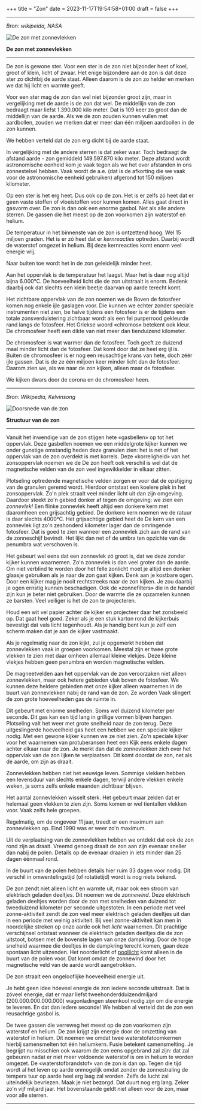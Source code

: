 +++
title = "Zon"
date = 2023-11-17T19:54:58+01:00
draft = false
+++


  -----------------------------------------------------------------------
  *Bron: wikipeida, NASA*
  
  ![De zon met zonnevlekken](/zon-modified.png)
  
  **De zon met zonnevlekken**

  -----------------------------------------------------------------------

De zon is gewone ster. Voor een ster is de zon niet bijzonder heet of
koel, groot of klein, licht of zwaar. Het enige bijzondere aan de zon is
dat deze ster zo dichtbij de aarde staat. Alleen daarom is de zon zo
helder en merken we dat hij licht en warmte geeft.

Voor een ster mag de zon dan wel niet bijzonder groot zijn, maar in
vergelijking met de aarde is de zon dat wel. De middellijn van de zon
bedraagt maar liefst 1.390.000 kilo meter. Dat is 109 keer zo groot dan
de middellijn van de aarde. Als we de zon zouden kunnen vullen met
aardbollen, zouden we merken dat er meer dan één miljoen aardbollen in
de zon kunnen.

We hebben verteld dat de zon erg dicht bij de aarde staat.

In vergelijking met de andere sterren is dat zeker waar. Toch bedraagt
de afstand aarde - zon gemiddeld 149.597.870 kilo meter. Deze afstand
wordt astronomische eenheid kom je vaak tegen als we het over afstanden
in ons zonnestelsel hebben. Vaak wordt de a.e. (dat is de afkorting die
we vaak voor de astronomische eenheid gebruiken) afgerond tot 150
miljoen kilometer.

Op een ster is het erg heet. Dus ook op de zon. Het is er zelfs zó heet
dat er geen vaste stoffen of vloeistoffen voor kunnen komen. Alles gaat
direct in gasvorm over. De zon is dan ook een enorme gasbol. Net als
alle andere sterren. De gassen die het meest op de zon voorkomen zijn
waterstof en helium.

De temperatuur in het binnenste van de zon is ontzettend hoog. Wel 15
miljoen graden. Het is er zó heet dat er *kernreacties* optreden.
Daarbij wordt de waterstof omgezet in helium. Bij deze kernreacties komt
enorm veel energie vrij.

Naar buiten toe wordt het in de zon geleidelijk minder heet.

Aan het oppervlak is de temperatuur het laagst. Maar het is daar nog
altijd bijna 6.000°C. De hoeveelheid licht die de zon uitstraalt is
enorm. Bedenk daarbij ook dat slechts een klein beetje daarvan op aarde
terecht komt.

Het zichtbare oppervlak van de zon noemen we de Boven de fotosfeer komen
nog enkele ijle gaslagen voor. Die kunnen we echter zonder speciale
instrumenten niet zien, be halve tijdens een fotosfeer is er de tijdens
een totale zonsverduistering zichtbaar wordt als een fel purperrood
gekleurde rand langs de fotosfeer. Het Griekse woord «chromos» betekent
ook kleur. De chromosfeer heeft een dikte van niet meer dan tienduizend
kilometer.

De chromosfeer is wat warmer dan de fotosfeer. Toch geeft ze duizend
maal minder licht dan de fotosfeer. Dat komt door dat ze heel erg ijl
is. Buiten de chromosfeer is er nog een reusachtige krans van hete, doch
zéér ijle gassen. Dat is de ze één miljoen keer minder licht dan de
fotosfeer. Daarom zien we, als we naar de zon kijken, alleen maar de
fotosfeer.

We kijken dwars door de corona en de chromosfeer heen.

  -----------------------------------------------------------------------
  *Bron: Wikipedia, Kelvinsong*
  
  ![Doorsnede van de zon](/zon_doorsnede-modified.png)
  
  **Structuur van de zon**

  -----------------------------------------------------------------------

Vanuit het inwendige van de zon stijgen hete «gasbellen» op tot het
oppervlak. Deze gasbellen noemen we een middelgrote kijker kunnen we
onder gunstige omstandig heden deze granulen zien: het is net of het
oppervlak van de zon overdekt is met korrels. Deze «korreligheid» van
het zonsoppervlak noemen we de De zon heeft ook verschil is wel dat de
magnetische velden van de zon veel ingewikkelder in elkaar zitten.

Plotseling optredende magnetische velden zorgen er voor dat de
opstijging van de granulen geremd wordt. Hierdoor ontstaat een koelere
plek in het zonsoppervlak. Zo\'n plek straalt veel minder licht uit dan
zijn omgeving. Daardoor steekt zo\'n gebied donker af tegen de omgeving:
we zien een *zonnevlek!* Een flinke zonnevlek heeft altijd een donkere
kern met daaromheen een grijsachtig gebied. De donkere kern noemen we de
ratuur is daar slechts 4000°C. Het grijsachtige gebied heet de De kern
van een zonnevlek ligt zo\'n zeshonderd kilometer lager dan de
omringende fotosfeer. Dat is goed te zien wanneer een zonnevlek zich aan
de rand van de zonneschijf bevindt. Het lijkt dan net of de umbra ten
opzichte van de penumbra wat verschoven is.

Het gebeurt wel eens dat een zonnevlek zó groot is, dat we deze zonder
kijker kunnen waarnemen. Zo\'n zonnevlek is dan veel groter dan de
aarde. Om niet verblind te worden door het felle zonlicht moet je altijd
een donker glaasje gebruiken als je naar de zon gaat kijken. Denk aan je
kostbare ogen. Door een kijker mag je nooit rechtstreeks naar de zon
kijken. Je zou daarbij je ogen ernstig kunnen beschadigen. Ook de
«zonnefilters» die in de handel zijn kun je beter niet gebruiken. Door
de warmte die ze opzamelen kunnen ze barsten. Veel veiliger is het de
zon te projecteren.

Houd een wit vel papier achter de kijker en projecteer daar het
zonsbeeld op. Dat gaat heel goed. Zeker als je een stuk karton rond de
kijkerbuis bevestigt dat vals licht tegenhoudt. Als je handig bent kun
je zelf een scherm maken dat je aan de kijker vastmaakt.

Als je regelmatig naar de zon kijkt, zul je opgemerkt hebben dat
zonnevlekken vaak in groepen voorkomen. Meestal zijn er twee grote
vlekken te zien met daar omheen allemaal kleine vlekjes. Deze kleine
vlekjes hebben geen penumbra en worden magnetische velden.

De magneetvelden aan het oppervlak van de zon veroorzaken niet alleen
zonnevlekken, maar ook hetere gebieden vlak boven de fotosfeer. We
kunnen deze heldere gebieden met onze kijker alleen waarnemen in de
buurt van zonnevlekken nabij de rand van de zon. Ze worden Vaak slingert
de zon grote hoeveelheden gas de ruimte in.

Dit gebeurt met enorme snelheden. Soms wel duizend kilometer per
seconde. Dit gas kan een tijd lang in grillige vormen blijven hangen.
Plotseling valt het weer met grote snelheid naar de zon terug. Deze
uitgeslingerde hoeveelheid gas heet een hebben we een speciale kijker
nodig. Met een gewone kijker kunnen we ze niet zien. Zo\'n speciale
kijker voor het waarnemen van protuberansen heet een Kijk eens enkele
dagen achter elkaar naar de zon. Je merkt dan dat de zonnevlekken zich
over het oppervlak van de zon lijken te verplaatsen. Dit komt doordat de
zon, net als de aarde, om zijn as draait.

Zonnevlekken hebben niet het eeuwige leven. Sommige vlekken hebben een
levensduur van slechts enkele dagen, terwijl andere vlekken enkele
weken, ja soms zelfs enkele maanden zichtbaar blijven.

Het aantal zonnevlekken wisselt sterk. Het gebeurt maar zelden dat er
helemaal geen vlekken te zien zijn. Soms komen er wel tientallen vlekken
voor. Vaak zelfs hele groepen.

Regelmatig, om de ongeveer 11 jaar, treedt er een maximum aan
zonnevlekken op. Eind 1990 was er weer zo\'n maximum.

Uit de verplaatsing van de zonnevlekken hebben we ontdekt dat ook de zon
rond zijn as draait. Vreemd genoeg draait de zon aan zijn evenaar
sneller dan nabij de polen. Details op de evenaar draaien in iets minder
dan 25 dagen éénmaal rond.

In de buurt van de polen hebben details hier ruim 33 dagen voor nodig.
Dit verschil in omwentelingstijd (of rotatietijd) wordt is nog niets
bekend.

De zon zendt niet alleen licht en warmte uit, maar ook een stroom van
elektrisch geladen deeltjes. Dit noemen we de *zonnewind*. Deze
elektrisch geladen deeltjes worden door de zon met snelheden van duizend
tot tweeduizend kilometer per seconde uitgestoten. In een periode met
veel zonne-aktiviteit zendt de zon veel meer elektrisch geladen deeltjes
uit dan in een periode met weinig aktiviteit. Bij veel zonne-aktiviteit
kan men in noordelijke streken op onze aarde ook het *licht* waarnemen.
Dit prachtige verschijnsel ontstaat wanneer de elektrisch geladen
deeltjes die de zon uitstoot, botsen met de bovenste lagen van onze
dampkring. Door de hoge snelheid waarmee die deeltjes in de dampkring
terecht komen, gaan deze spontaan licht uitzenden. Het noorderlicht of
[poollicht](/encyclopedie/poollicht) komt alleen in de buurt van de polen
voor. Dat komt omdat de zonnewind door het magnetische veld van de aarde
wordt aangetrokken.

De zon straalt een ongelooflijke hoeveelheid energie uit.

Je hebt geen idee hóeveel energie de zon iedere seconde uitstraalt. Dat
is zóveel energie, dat er maar liefst tweehonderdduizendmiljard
(200.000.000.000.000) wagonladingen steenkool nodig zijn om die energie
te leveren. En dat dan iedere seconde! We hebben al verteld dat de zon
een reusachtige gasbol is.

De twee gassen die verreweg het meest op de zon voorkomen zijn waterstof
en helium. De zon krijgt zijn energie door de omzetting van waterstof in
helium. Dit noemen we omdat twee waterstofatoomkernen hierbij
samensmelten tot één heliumkern. Fusie betekent samensmelting. Je
begrijpt nu misschien ook waarom de zon eens opgebrand zal zijn: dat zal
gebeuren nadat er niet meer voldoende waterstof is om in helium te
worden omgezet. De «waterstofbrandstof» van de zon is dan op. Tegen die
tijd wordt al het leven op aarde onmogelijk omdat zonder de
zonnestraling de tempera tuur op aarde heel erg laag zal worden. Zelfs
de lucht zal uiteindelijk bevriezen. Maak je niet bezorgd. Dat duurt nog
erg lang. Zeker zo\'n vijf miljard jaar. Het bovenstaande geldt niet
alleen voor de zon, maar voor alle sterren.

---
